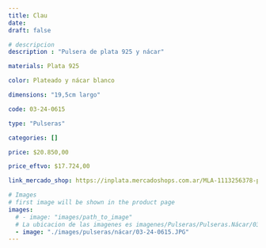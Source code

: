 ```yaml
---
title: Clau
date: 
draft: false

# descripcion
description : "Pulsera de plata 925 y nácar"

materials: Plata 925

color: Plateado y nácar blanco

dimensions: "19,5cm largo"

code: 03-24-0615

type: "Pulseras"

categories: []

price: $20.850,00

price_eftvo: $17.724,00

link_mercado_shop: https://inplata.mercadoshops.com.ar/MLA-1113256378-pulsera-plata-925-y-nácar-blanco-clau-regalo-mujer-_JM

# Images
# first image will be shown in the product page
images:
  # - image: "images/path_to_image"
  # La ubicacion de las imagenes es imagenes/Pulseras/Pulseras.Nácar/03-24-0615-clau
  - image: "./images/pulseras/nácar/03-24-0615.JPG"
---
```

